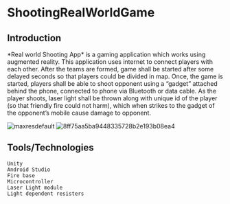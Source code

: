 # ShootingRealWorldGame

## Introduction

\*Real world Shooting App\* is a gaming application which works using augmented reality. This application uses internet to connect players with each other. After the teams are formed, game shall be started after some delayed seconds so that players could be divided in map. Once, the game is started, players shall be able to shoot opponent using a “gadget” attached behind the phone, connected to phone via Bluetooth or data cable. As the player shoots, laser light shall be thrown along with unique id of the player (so that friendly fire could not harm), which when strikes to the gadget of the opponent’s mobile cause damage to opponent.

![maxresdefault](https://user-images.githubusercontent.com/16830594/47477143-2e86f000-d83d-11e8-9c80-b06ffa97ba60.jpg) 
![8ff75aa5ba9448335728b2e193b08ea4](https://user-images.githubusercontent.com/16830594/47477307-0350d080-d83e-11e8-8993-22e6edde8295.jpg)


## Tools/Technologies

```
Unity
Android Studio
Fire base
Microcontroller
Laser Light module
Light dependent resisters

```
